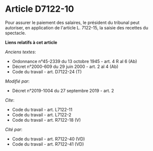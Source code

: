 # Article D7122-10

Pour assurer le paiement des salaires, le président du tribunal peut autoriser, en application de l'article L. 7122-15, la
saisie des recettes du spectacle.

**Liens relatifs à cet article**

_Anciens textes_:

  - Ordonnance n°45-2339 du 13 octobre 1945 - art. 4 R al 6 (Ab)
  - Décret n°2000-609 du 29 juin 2000 - art. 2 al 4 (Ab)
  - Code du travail - art. D7122-24 (T)

_Modifié par_:

  - Décret n°2019-1004 du 27 septembre 2019 - art. 2

_Cite_:

  - Code du travail - art. L7122-11
  - Code du travail - art. L7122-2
  - Code du travail - art. R7122-18 (V)

_Cité par_:

  - Code du travail - art. R7122-40 (VD)
  - Code du travail - art. R7122-41 (VD)
